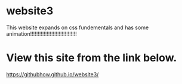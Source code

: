# website3
This website expands on css fundementals and has some animation!!!!!!!!!!!!!!!!!!!!!!!!!!!!!!!
# View this site from the link below.
https://githubhow.github.io/website3/